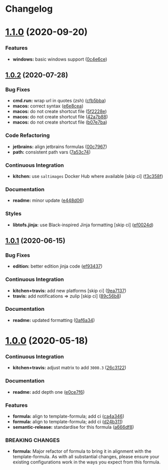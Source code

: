 # Changelog

# [1.1.0](https://github.com/saltstack-formulas/jetbrains-rider-formula/compare/v1.0.2...v1.1.0) (2020-09-20)


### Features

* **windows:** basic windows support ([0c4e6ce](https://github.com/saltstack-formulas/jetbrains-rider-formula/commit/0c4e6ce89daf8f908cd330955d2e88c6b0888473))

## [1.0.2](https://github.com/saltstack-formulas/jetbrains-rider-formula/compare/v1.0.1...v1.0.2) (2020-07-28)


### Bug Fixes

* **cmd.run:** wrap url in quotes (zsh) ([cfb5bba](https://github.com/saltstack-formulas/jetbrains-rider-formula/commit/cfb5bba642f978cb27d5970651421626587f6387))
* **macos:** correct syntax ([e6e8cea](https://github.com/saltstack-formulas/jetbrains-rider-formula/commit/e6e8ceab64026d3d31f651f5408ab319b5c9a31f))
* **macos:** do not create shortcut file ([5f2228e](https://github.com/saltstack-formulas/jetbrains-rider-formula/commit/5f2228e530d0c483dd3339cf332f15da79fc69a5))
* **macos:** do not create shortcut file ([42a7b88](https://github.com/saltstack-formulas/jetbrains-rider-formula/commit/42a7b889dda10f9cabdae81e01cb2fad411c608d))
* **macos:** do not create shortcut file ([b07e7ba](https://github.com/saltstack-formulas/jetbrains-rider-formula/commit/b07e7badf3013620a864f9166c5bf449825e7cb2))


### Code Refactoring

* **jetbrains:** align jetbrains formulas ([00c7967](https://github.com/saltstack-formulas/jetbrains-rider-formula/commit/00c79672fedae7eeb2dc0ed2c8b35121dc78e584))
* **path:** consistent path vars ([7a53c74](https://github.com/saltstack-formulas/jetbrains-rider-formula/commit/7a53c74486c8f27f971202783c40491f6ebc41a3))


### Continuous Integration

* **kitchen:** use `saltimages` Docker Hub where available [skip ci] ([f3c358f](https://github.com/saltstack-formulas/jetbrains-rider-formula/commit/f3c358f7b075fe9c3a2ed7a9cbd43422f3e1fd46))


### Documentation

* **readme:** minor update ([e448d06](https://github.com/saltstack-formulas/jetbrains-rider-formula/commit/e448d069771c7e9b67dbd04ab080630c6356e2d3))


### Styles

* **libtofs.jinja:** use Black-inspired Jinja formatting [skip ci] ([ef0024d](https://github.com/saltstack-formulas/jetbrains-rider-formula/commit/ef0024db97eacf3840102498f2573403ea690834))

## [1.0.1](https://github.com/saltstack-formulas/jetbrains-rider-formula/compare/v1.0.0...v1.0.1) (2020-06-15)


### Bug Fixes

* **edition:** better edition jinja code ([ef93437](https://github.com/saltstack-formulas/jetbrains-rider-formula/commit/ef934370c91bd4ba7bd48f7a458f50ba524062a9))


### Continuous Integration

* **kitchen+travis:** add new platforms [skip ci] ([9ea7137](https://github.com/saltstack-formulas/jetbrains-rider-formula/commit/9ea7137aa076b6739cc0c672ad95d2f18b977e88))
* **travis:** add notifications => zulip [skip ci] ([89c56b8](https://github.com/saltstack-formulas/jetbrains-rider-formula/commit/89c56b855fba5836a93af941cf1418fc128cd55f))


### Documentation

* **readme:** updated formatting ([0af6a34](https://github.com/saltstack-formulas/jetbrains-rider-formula/commit/0af6a346afc9cbad6d21f35f92a58c9d83c2bce4))

# [1.0.0](https://github.com/saltstack-formulas/jetbrains-rider-formula/compare/v0.2.0...v1.0.0) (2020-05-18)


### Continuous Integration

* **kitchen+travis:** adjust matrix to add `3000.3` ([26c3122](https://github.com/saltstack-formulas/jetbrains-rider-formula/commit/26c3122ed7176c72ea3a9efa7b1d81c69215ba41))


### Documentation

* **readme:** add depth one ([e0ce7f6](https://github.com/saltstack-formulas/jetbrains-rider-formula/commit/e0ce7f6b3572f93d85ab53c4b79303c3b74f6ac5))


### Features

* **formula:** align to template-formula; add ci ([ca4a346](https://github.com/saltstack-formulas/jetbrains-rider-formula/commit/ca4a346364c6583cb5bb1ea958073bdfff44a125))
* **formula:** align to template-formula; add ci ([d24b311](https://github.com/saltstack-formulas/jetbrains-rider-formula/commit/d24b3111f76543a76412eefa828212bc019c73b0))
* **semantic-release:** standardise for this formula ([a666df8](https://github.com/saltstack-formulas/jetbrains-rider-formula/commit/a666df821e1e6a7d4fc78c16641ce6a7d7f2ea37))


### BREAKING CHANGES

* **formula:** Major refactor of formula to bring it in alignment with the
template-formula. As with all substantial changes, please ensure your
existing configurations work in the ways you expect from this formula.
